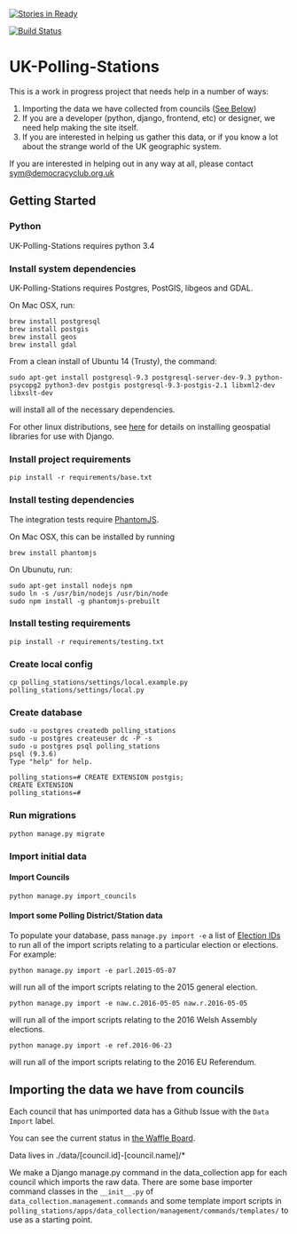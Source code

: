 [![Stories in Ready](https://badge.waffle.io/democracyclub/uk-polling-stations.png?label=ready&title=Ready)](https://waffle.io/democracyclub/uk-polling-stations)

[![Build Status](https://travis-ci.org/DemocracyClub/UK-Polling-Stations.svg?branch=master)](https://travis-ci.org/DemocracyClub/UK-Polling-Stations)

# UK-Polling-Stations

This is a work in progress project that needs help in a number of ways:

1. Importing the data we have collected from councils ([See Below](https://github.com/DemocracyClub/UK-Polling-Stations#importing-the-data-we-have-from-councils))
2. If you are a developer (python, django, frontend, etc) or designer, we need help making the site itself.
3. If you are interested in helping us gather this data, or if you know a lot about the strange world of the UK geographic system.

If you are interested in helping out in any way at all, please contact sym@democracyclub.org.uk

## Getting Started

### Python
UK-Polling-Stations requires python 3.4

### Install system dependencies
UK-Polling-Stations requires Postgres, PostGIS, libgeos and GDAL.

On Mac OSX, run:
```
brew install postgresql
brew install postgis
brew install geos
brew install gdal
```
From a clean install of Ubuntu 14 (Trusty), the command:
```
sudo apt-get install postgresql-9.3 postgresql-server-dev-9.3 python-psycopg2 python3-dev postgis postgresql-9.3-postgis-2.1 libxml2-dev libxslt-dev
```
will install all of the necessary dependencies.

For other linux distributions, see [here](https://docs.djangoproject.com/en/1.8/ref/contrib/gis/install/geolibs/) for details on installing geospatial libraries for use with Django.

### Install project requirements
```
pip install -r requirements/base.txt
```

### Install testing dependencies
The integration tests require [PhantomJS](http://phantomjs.org/).

On Mac OSX, this can be installed by running
```
brew install phantomjs
```

On Ubunutu, run:
```
sudo apt-get install nodejs npm
sudo ln -s /usr/bin/nodejs /usr/bin/node
sudo npm install -g phantomjs-prebuilt
```

### Install testing requirements
```
pip install -r requirements/testing.txt
```

### Create local config
```
cp polling_stations/settings/local.example.py polling_stations/settings/local.py
```

### Create database
```
sudo -u postgres createdb polling_stations
sudo -u postgres createuser dc -P -s
sudo -u postgres psql polling_stations
psql (9.3.6)
Type "help" for help.

polling_stations=# CREATE EXTENSION postgis;
CREATE EXTENSION
polling_stations=#
```

### Run migrations
```
python manage.py migrate
```

### Import initial data

#### Import Councils

```
python manage.py import_councils
```

#### Import some Polling District/Station data

To populate your database, pass `manage.py import -e` a list of [Election IDs](https://democracyclub.org.uk/projects/election-ids/) to run all of the import scripts relating to a particular election or elections. For example:

```
python manage.py import -e parl.2015-05-07
```
will run all of the import scripts relating to the 2015 general election.

```
python manage.py import -e naw.c.2016-05-05 naw.r.2016-05-05
```
will run all of the import scripts relating to the 2016 Welsh Assembly elections.

```
python manage.py import -e ref.2016-06-23
```

will run all of the import scripts relating to the 2016 EU Referendum.


## Importing the data we have from councils

Each council that has unimported data has a Github Issue with the `Data Import` label.

You can see the current status in [the Waffle Board](https://waffle.io/DemocracyClub/UK-Polling-Stations?label=Data%20Import).

Data lives in ./data/[council.id]-[council.name]/*

We make a Django manage.py command in the data_collection app for each council which imports the raw data. There are some base importer command classes in the `__init__.py` of `data_collection.management.commands` and some template import scripts in `polling_stations/apps/data_collection/management/commands/templates/` to use as a starting point.
